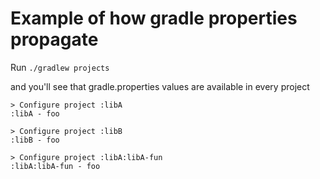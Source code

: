 # Example of how gradle properties propagate

Run `./gradlew projects`

and you'll see that gradle.properties values are available in every project

```
> Configure project :libA
:libA - foo

> Configure project :libB
:libB - foo

> Configure project :libA:libA-fun
:libA:libA-fun - foo

```